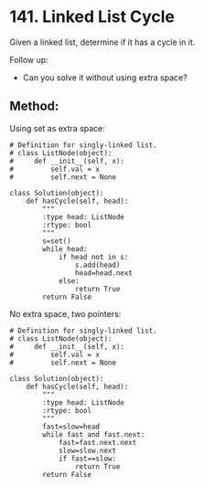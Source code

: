 # 141. Linked List Cycle

Given a linked list, determine if it has a cycle in it.

Follow up:
- Can you solve it without using extra space?

## Method:

Using set as extra space:

    # Definition for singly-linked list.
    # class ListNode(object):
    #     def __init__(self, x):
    #         self.val = x
    #         self.next = None
    
    class Solution(object):
        def hasCycle(self, head):
            """
            :type head: ListNode
            :rtype: bool
            """
            s=set()
            while head:
                if head not in s:
                    s.add(head)
                    head=head.next
                else:
                    return True
            return False
            
No extra space, two pointers:

    # Definition for singly-linked list.
    # class ListNode(object):
    #     def __init__(self, x):
    #         self.val = x
    #         self.next = None
    
    class Solution(object):
        def hasCycle(self, head):
            """
            :type head: ListNode
            :rtype: bool
            """
            fast=slow=head
            while fast and fast.next:
                fast=fast.next.next
                slow=slow.next
                if fast==slow:
                    return True
            return False